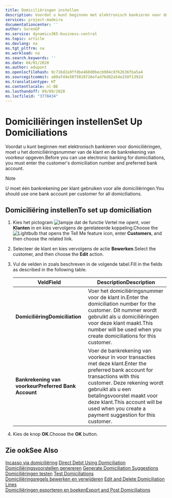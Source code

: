 ```yaml
---
title: Domiciliëringen instellen
description: Voordat u kunt beginnen met elektronisch bankieren voor domiciliëringen, moet u het domiciliëringsnummer van de klant en de bankrekening van voorkeur opgeven.
services: project-madeira
documentationcenter: ''
author: SorenGP
ms.service: dynamics365-business-central
ms.topic: article
ms.devlang: na
ms.tgt_pltfrm: na
ms.workload: na
ms.search.keywords: ''
ms.date: 04/01/2020
ms.author: edupont
ms.openlocfilehash: 9c716d2a9ffdbe460d0becb904c8f62636fba5a4
ms.sourcegitcommit: a80afd4e5075018716efad76d82a54e158f1392d
ms.translationtype: HT
ms.contentlocale: nl-BE
ms.lasthandoff: 09/09/2020
ms.locfileid: "3778434"
---
```

# <a name="set-up-domiciliations"></a><span data-ttu-id="5f020-103">Domiciliëringen instellen</span><span class="sxs-lookup"><span data-stu-id="5f020-103">Set Up Domiciliations</span></span>
<span data-ttu-id="5f020-104">Voordat u kunt beginnen met elektronisch bankieren voor domiciliëringen, moet u het domiciliëringsnummer van de klant en de bankrekening van voorkeur opgeven.</span><span class="sxs-lookup"><span data-stu-id="5f020-104">Before you can use electronic banking for domiciliations, you must enter the customer's domiciliation number and preferred bank account.</span></span>  

> [!NOTE]  
>  <span data-ttu-id="5f020-105">U moet één bankrekening per klant gebruiken voor alle domiciliëringen.</span><span class="sxs-lookup"><span data-stu-id="5f020-105">You should use one bank account per customer for all domiciliations.</span></span>  

## <a name="to-set-up-domiciliation"></a><span data-ttu-id="5f020-106">Domiciliëring instellen</span><span class="sxs-lookup"><span data-stu-id="5f020-106">To set up domiciliation</span></span>  

1.  <span data-ttu-id="5f020-107">Kies het pictogram ![lampje dat de functie Vertel me opent](../../media/ui-search/search_small.png "Vertel me wat u wilt doen"), voer **Klanten** in en kies vervolgens de gerelateerde koppeling.</span><span class="sxs-lookup"><span data-stu-id="5f020-107">Choose the ![Lightbulb that opens the Tell Me feature](../../media/ui-search/search_small.png "Tell me what you want to do") icon, enter **Customers**, and then choose the related link.</span></span>  
2.  <span data-ttu-id="5f020-108">Selecteer de klant en kies vervolgens de actie **Bewerken**.</span><span class="sxs-lookup"><span data-stu-id="5f020-108">Select the customer, and then choose the **Edit** action.</span></span>  
3.  <span data-ttu-id="5f020-109">Vul de velden in zoals beschreven in de volgende tabel.</span><span class="sxs-lookup"><span data-stu-id="5f020-109">Fill in the fields as described in the following table.</span></span>  

    |<span data-ttu-id="5f020-110">Veld</span><span class="sxs-lookup"><span data-stu-id="5f020-110">Field</span></span>|<span data-ttu-id="5f020-111">Description</span><span class="sxs-lookup"><span data-stu-id="5f020-111">Description</span></span>|  
    |---------------------------------|---------------------------------------|  
    |<span data-ttu-id="5f020-112">**Domiciliëring**</span><span class="sxs-lookup"><span data-stu-id="5f020-112">**Domiciliation**</span></span>|<span data-ttu-id="5f020-113">Voer het domiciliëringsnummer voor de klant in.</span><span class="sxs-lookup"><span data-stu-id="5f020-113">Enter the domiciliation number for the customer.</span></span> <span data-ttu-id="5f020-114">Dit nummer wordt gebruikt als u domiciliëringen voor deze klant maakt.</span><span class="sxs-lookup"><span data-stu-id="5f020-114">This number will be used when you create domiciliations for this customer.</span></span>|  
    |<span data-ttu-id="5f020-115">**Bankrekening van voorkeur**</span><span class="sxs-lookup"><span data-stu-id="5f020-115">**Preferred Bank Account**</span></span>|<span data-ttu-id="5f020-116">Voer de bankrekening van voorkeur in voor transacties met deze klant.</span><span class="sxs-lookup"><span data-stu-id="5f020-116">Enter the preferred bank account for transactions with this customer.</span></span> <span data-ttu-id="5f020-117">Deze rekening wordt gebruikt als u een betalingsvoorstel maakt voor deze klant.</span><span class="sxs-lookup"><span data-stu-id="5f020-117">This account will be used when you create a payment suggestion for this customer.</span></span>|  

4.  <span data-ttu-id="5f020-118">Kies de knop **OK**.</span><span class="sxs-lookup"><span data-stu-id="5f020-118">Choose the **OK** button.</span></span>  

## <a name="see-also"></a><span data-ttu-id="5f020-119">Zie ook</span><span class="sxs-lookup"><span data-stu-id="5f020-119">See Also</span></span>  
 <span data-ttu-id="5f020-120">[Incasso via domiciliëring](direct-debit-using-domiciliation.md) </span><span class="sxs-lookup"><span data-stu-id="5f020-120">[Direct Debit Using Domiciliation](direct-debit-using-domiciliation.md) </span></span>  
 <span data-ttu-id="5f020-121">[Domiciliëringsvoorstellen genereren](how-to-generate-domiciliation-suggestions.md) </span><span class="sxs-lookup"><span data-stu-id="5f020-121">[Generate Domiciliation Suggestions](how-to-generate-domiciliation-suggestions.md) </span></span>  
 <span data-ttu-id="5f020-122">[Domiciliëringen testen](how-to-test-domiciliations.md) </span><span class="sxs-lookup"><span data-stu-id="5f020-122">[Test Domiciliations](how-to-test-domiciliations.md) </span></span>  
 <span data-ttu-id="5f020-123">[Domiciliëringsregels bewerken en verwijderen](how-to-edit-and-delete-domiciliation-lines.md) </span><span class="sxs-lookup"><span data-stu-id="5f020-123">[Edit and Delete Domiciliation Lines](how-to-edit-and-delete-domiciliation-lines.md) </span></span>  
 [<span data-ttu-id="5f020-124">Domiciliëringen exporteren en boeken</span><span class="sxs-lookup"><span data-stu-id="5f020-124">Export and Post Domiciliations</span></span>](how-to-export-and-post-domiciliations.md)
